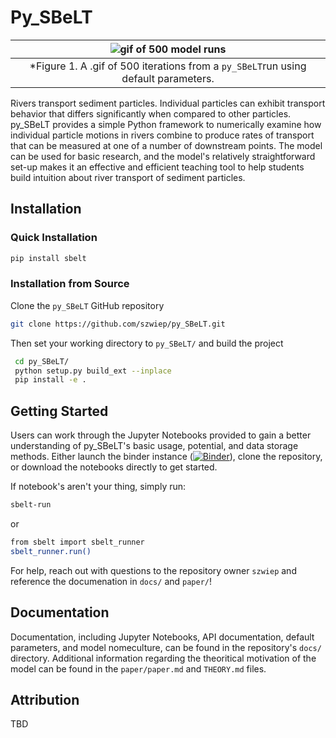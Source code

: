 # Py_SBeLT

|![gif of 500 model runs](figures/Cropped_ModelGif.gif)
|:--:|
| *Figure 1. A .gif of 500 iterations from a `py_SBeLT`run using default parameters. |

Rivers transport sediment particles. Individual particles can exhibit transport behavior that differs significantly when compared to other particles. py_SBeLT provides a simple Python framework to numerically examine how individual particle motions in rivers combine to produce rates of transport that can be measured at one of a number of downstream points. The model can be used for basic research, and the model's relatively straightforward set-up makes it an effective and efficient teaching tool to help students build intuition about river transport of sediment particles.

## Installation

### Quick Installation

```bash
pip install sbelt
```

### Installation from Source

Clone the `py_SBeLT` GitHub repository

```bash
git clone https://github.com/szwiep/py_SBeLT.git
```

Then set your working directory to `py_SBeLT/` and build the project

```bash
 cd py_SBeLT/
 python setup.py build_ext --inplace
 pip install -e .
```

## Getting Started

Users can work through the Jupyter Notebooks provided to gain a better understanding of py_SBeLT's basic usage, potential, and data storage methods. Either launch the binder instance ([![Binder](https://mybinder.org/badge_logo.svg)](https://mybinder.org/v2/gh/szwiep/py_SBeLT/master?labpath=docs%2Fnotebooks%2F)), clone the repository, or download the notebooks directly to get started.

If notebook's aren't your thing, simply run:

```bash
sbelt-run
```

or

```bash
from sbelt import sbelt_runner
sbelt_runner.run()
```

For help, reach out with questions to the repository owner `szwiep` and reference the documenation in `docs/` and `paper/`! 


## Documentation

Documentation, including Jupyter Notebooks, API documentation, default parameters, and model nomeculture, can be found in the repository's `docs/` directory. Additional information regarding the theoritical motivation of the model can be found in the `paper/paper.md` and `THEORY.md` files.





## Attribution

TBD

